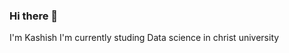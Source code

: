### Hi there 👋

<!--
**Kashishmalhotra/Kashishmalhotra** is a ✨ _special_ ✨ repository because its `README.md` (this file) appears on your GitHub profile.

Here are some ideas to get you started:

- 🔭 I’m currently working on CIAs
- 🌱 I’m currently learning Data Science
- 👯 I’m looking to collaborate on ...
- 🤔 I’m looking for help with ...
- 💬 Ask me about ...
- 📫 How to reach me: kashish.k@bds.christuniversity.in
- 😄 Pronouns: ...
- ⚡ Fun fact: 
-->
I'm Kashish
I'm currently studing Data science in christ university
